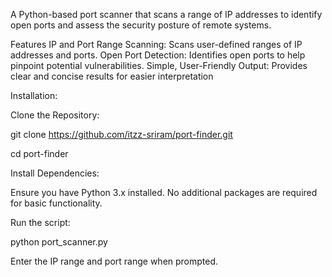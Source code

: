 A Python-based port scanner that scans a range of IP addresses to identify open ports and assess the security posture of remote systems.

Features
IP and Port Range Scanning: Scans user-defined ranges of IP addresses and ports.
Open Port Detection: Identifies open ports to help pinpoint potential vulnerabilities.
Simple, User-Friendly Output: Provides clear and concise results for easier interpretation

Installation:

Clone the Repository:

git clone https://github.com/itzz-sriram/port-finder.git

cd port-finder

Install Dependencies:

Ensure you have Python 3.x installed. No additional packages are required for basic functionality.

Run the script:

python port_scanner.py

Enter the IP range and port range when prompted.
